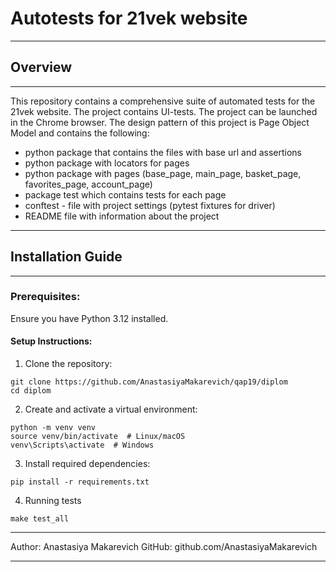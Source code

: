 # __Autotests for 21vek website__
***
## __Overview__
***
This repository contains a comprehensive suite of automated tests for the 21vek website.
The project contains UI-tests. The project can be launched in the Chrome browser. The design pattern of this project is Page Object Model and contains the following:

* python package that contains the files with base url and assertions
* python package with locators for pages
* python package with pages (base_page, main_page, basket_page, favorites_page, account_page)
* package test which contains tests for each page
* conftest - file with project settings (pytest fixtures for driver)
* README file with information about the project
***
## Installation Guide
***
### Prerequisites:
Ensure you have Python 3.12 installed.
#### Setup Instructions:
1. Clone the repository:
```
git clone https://github.com/AnastasiyaMakarevich/qap19/diplom
cd diplom
```
2. Create and activate a virtual environment:
```
python -m venv venv
source venv/bin/activate  # Linux/macOS
venv\Scripts\activate  # Windows
```
3. Install required dependencies:
```
pip install -r requirements.txt
```
4.  Running tests
```
make test_all
```
***
Author: Anastasiya Makarevich
GitHub: github.com/AnastasiyaMakarevich
***

